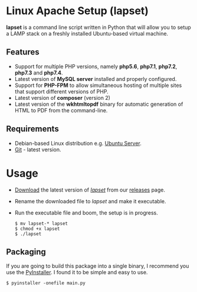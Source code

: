 # Linux Apache Setup (lapset)

**lapset** is a command line script written in Python that will allow you to setup a LAMP stack on a freshly installed Ubuntu-based virtual machine.

## Features

- Support for multiple PHP versions, namely **php5.6**, **php7.1**, **php7.2**, **php7.3** and **php7.4**.
- Latest version of **MySQL server** installed and properly configured.
- Support for **PHP-FPM** to allow simultaneous hosting of multiple sites that support different versions of PHP.
- Latest version of **composer** (version 2)
- Latest version of the **wkhtmltopdf** binary for automatic generation of HTML to PDF from the command-line.

## Requirements

- Debian-based Linux distribution e.g. [Ubuntu Server](https://ubuntu.com/download/server).
- [Git](https://git-scm.com/) - latest version.

# Usage

- [Download](https://github.com/gmurambadoro/lapset/releases) the latest version of [*lapset*](https://github.com/gmurambadoro/lapset/releases) from our 
[releases](https://github.com/gmurambadoro/lapset/releases) page.
- Rename the downloaded file to *lapset* and make it executable.
- Run the executable file and boom, the setup is in progress.
    
    ```
    $ mv lapset-* lapset
    $ chmod +x lapset
    $ ./lapset
    ```

## Packaging

If you are going to build this package into a single binary, I recommend you use 
the [PyInstaller](https://pyinstaller.readthedocs.io/en/stable/). I found it to be simple and easy to use.

```
$ pyinstaller -onefile main.py
```